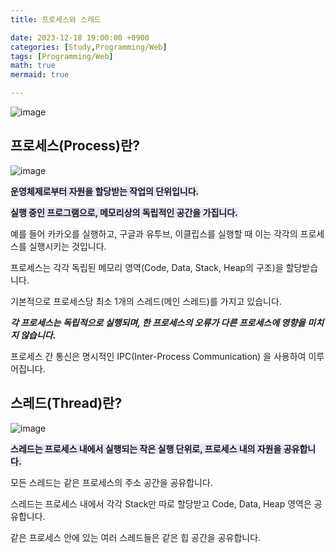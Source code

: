 ```yaml
---
title: 프로세스와 스레드

date: 2023-12-18 19:00:00 +0900
categories: [Study,Programming/Web]
tags: [Programming/Web]
math: true
mermaid: true

---
```


![image](https://github.com/ararp1006/ararp1006/assets/130068083/98f2b1ec-a21b-43d2-bb29-cc63198c7d0b)


## **프로세스(Process)란?**

![image](https://github.com/ararp1006/ararp1006/assets/130068083/e613aa9c-f4d1-4347-aeff-a0b445eae0ee)


<span style = 'background-color: #E6E6FA'>**운영체제로부터 자원을 할당받는 작업의 단위입니다.**</span>

<span style = 'background-color: #E6E6FA'>**실행 중인 프로그램으로, 메모리상의 독립적인 공간을 가집니다.**</span>

예를 들어 카카오를 실행하고, 구글과 유투브, 이클립스를 실행할 때 이는 각각의 프로세스를 실행시키는 것입니다.

프로세스는 각각 독립된 메모리 영역(Code, Data, Stack, Heap의 구조)을 할당받습니다.

기본적으로 프로세스당 최소 1개의 스레드(메인 스레드)를 가지고 있습니다.

***각 프로세스는 독립적으로 실행되며, 한 프로세스의 오류가 다른 프로세스에 영향을 미치지 않습니다.***

프로세스 간 통신은 명시적인 IPC(Inter-Process Communication) 을 사용하여 이루어집니다.
 

## **스레드(Thread)란?**

![image](https://github.com/ararp1006/ararp1006/assets/130068083/413f2135-b36c-4b5d-94b5-bed49998787c)


<span style = 'background-color: #E6E6FA'>**스레드는 프로세스 내에서 실행되는 작은 실행 단위로, 프로세스 내의 자원을 공유합니다.**</span>

모든 스레드는 같은 프로세스의 주소 공간을 공유합니다.

스레드는 프로세스 내에서 각각 Stack만 따로 할당받고 Code, Data, Heap 영역은 공유합니다.

같은 프로세스 안에 있는 여러 스레드들은 같은 힙 공간을 공유합니다.
